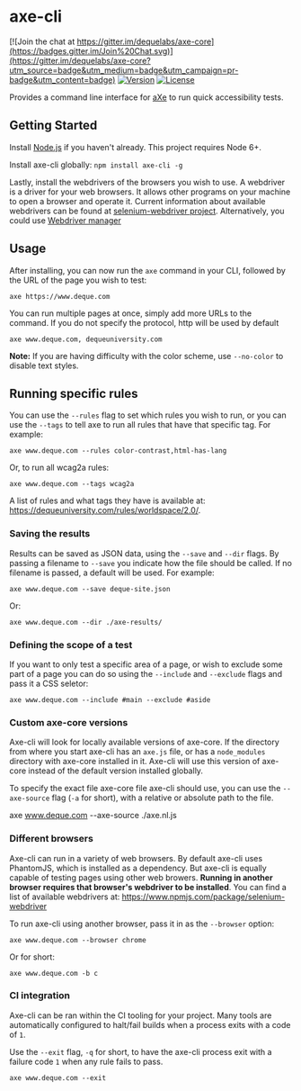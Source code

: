 # axe-cli

[![Join the chat at https://gitter.im/dequelabs/axe-core](https://badges.gitter.im/Join%20Chat.svg)](https://gitter.im/dequelabs/axe-core?utm_source=badge&utm_medium=badge&utm_campaign=pr-badge&utm_content=badge)
[![Version](https://img.shields.io/npm/v/axe-cli.svg)](https://www.npmjs.com/package/axe-cli)
[![License](https://img.shields.io/npm/l/axe-cli.svg)](LICENSE)

Provides a command line interface for [aXe](https://github.com/dequelabs/axe-core) to run quick accessibility tests.

## Getting Started

Install [Node.js](https://docs.npmjs.com/getting-started/installing-node) if you haven't already. This project requires Node 6+.

Install axe-cli globally: `npm install axe-cli -g`

Lastly, install the webdrivers of the browsers you wish to use. A webdriver is a driver for your web browsers. It allows other programs on your machine to open a browser and operate it. Current information about available webdrivers can be found at [selenium-webdriver project](https://www.npmjs.com/package/selenium-webdriver). Alternatively, you could use [Webdriver manager](https://www.npmjs.com/package/webdriver-manager)

## Usage

After installing, you can now run the `axe` command in your CLI, followed by the URL of the page you wish to test:

	axe https://www.deque.com

You can run multiple pages at once, simply add more URLs to the command. If you do not specify the protocol, http will be used by default

	axe www.deque.com, dequeuniversity.com

**Note:** If you are having difficulty with the color scheme, use `--no-color` to disable text styles.

## Running specific rules

You can use the `--rules` flag to set which rules you wish to run, or you can use the `--tags` to tell axe to run all rules that have that specific tag. For example:

	axe www.deque.com --rules color-contrast,html-has-lang

Or, to run all wcag2a rules:

	axe www.deque.com --tags wcag2a


A list of rules and what tags they have is available at: https://dequeuniversity.com/rules/worldspace/2.0/.

### Saving the results

Results can be saved as JSON data, using the `--save` and `--dir` flags. By passing a filename to `--save` you indicate how the file should be called. If no filename is passed, a default will be used. For example:

	axe www.deque.com --save deque-site.json

Or:

	axe www.deque.com --dir ./axe-results/

### Defining the scope of a test

If you want to only test a specific area of a page, or wish to exclude some part of a page you can do so using the `--include` and `--exclude` flags and pass it a CSS seletor:

	axe www.deque.com --include #main --exclude #aside

### Custom axe-core versions

Axe-cli will look for locally available versions of axe-core. If the directory from where you start axe-cli has an `axe.js` file, or has a `node_modules` directory with axe-core installed in it. Axe-cli will use this version of axe-core instead of the default version installed globally.

To specify the exact file axe-core file axe-cli should use, you can use the `--axe-source` flag (`-a` for short), with a relative or absolute path to the file.

  axe www.deque.com --axe-source ./axe.nl.js

### Different browsers

Axe-cli can run in a variety of web browsers. By default axe-cli uses PhantomJS, which is installed as a dependency. But axe-cli is equally capable of testing pages using other web browers. **Running in another browser requires that browser's webdriver to be installed**. You can find a list of available webdrivers at: https://www.npmjs.com/package/selenium-webdriver

To run axe-cli using another browser, pass it in as the `--browser` option:

	axe www.deque.com --browser chrome

Or for short:

	axe www.deque.com -b c

### CI integration

Axe-cli can be ran within the CI tooling for your project. Many tools are automatically configured to halt/fail builds when a process exits with a code of `1`.  

Use the `--exit` flag, `-q` for short, to have the axe-cli process exit with a failure code `1` when any rule fails to pass.

	axe www.deque.com --exit

